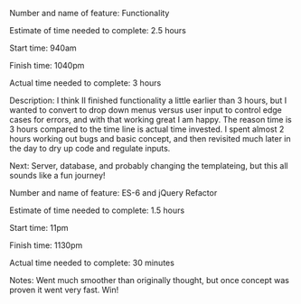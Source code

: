 Number and name of feature: Functionality

Estimate of time needed to complete: 2.5 hours

Start time: 940am

Finish time: 1040pm

Actual time needed to complete: 3 hours

Description: I think II finished functionality a little earlier than 3 hours, but I wanted to convert to drop down menus versus user input to control edge cases for errors, and with that working great I am happy. The reason time is 3 hours compared to the time line is actual time invested. I spent almost 2 hours working out bugs and basic concept, and then revisited much later in the day to dry up code and regulate inputs.

Next: Server, database, and probably changing the templateing, but this all sounds like a fun journey!


Number and name of feature: ES-6 and jQuery Refactor

Estimate of time needed to complete: 1.5 hours

Start time: 11pm

Finish time: 1130pm

Actual time needed to complete: 30 minutes

Notes: Went much smoother than originally thought, but once concept was proven it went very fast. Win!
